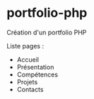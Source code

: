 # portfolio-php

Création d'un portfolio PHP

Liste pages :

* Accueil
* Présentation
* Compétences
* Projets
* Contacts
